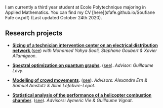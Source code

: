 I am currently a third year student at Ecole Polytechnique majoring in Applied Mathematics. You can find my CV [here](sfafe.github.io/Soufiane Fafe cv.pdf) (Last updated October 24th 2020).

## Research projects
* [**Sizing of a technician intervention center on an electrical distribution network**](test.pdf),([see](test.pdf))
_with Mohamed Yahya Soali, Stéphane Gaubert & Xavier Allamigeon_.

* [**Spectral optimization on quantum graphs**](sfafe/rapport_psc.pdf). 
([see](sfafe.github.io/rapport_psc.pdf)). _Advisor: Guillaume Levy_.

* [**Modelling of crowd movements**](sfafe/rapport_psc.pdf). 
([see](sfafe.github.io/rapport_psc.pdf)). _Advisors: Alexandre Ern & Samuel Amstutz & Aline Lefebvre-Lepot_.

* [**Statistical analysis of the performance of a helicopter combustion chamber**](sfafe/rapport_centrale.pdf). 
([see](sfafe.github.io/rapport_centrale.pdf)). _Advisors: Aymeric Vie & Guillaume Vignat_.
